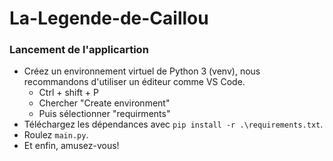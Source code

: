 # La-Legende-de-Caillou

### Lancement de l'applicartion
- Créez un environnement virtuel de Python 3 (venv), nous recommandons d'utiliser un éditeur comme VS Code.
    - Ctrl + shift + P
    - Chercher "Create environment"
    - Puis sélectionner "requirments"
- Téléchargez les dépendances avec `pip install -r .\requirements.txt`.
- Roulez `main.py`.
- Et enfin, amusez-vous!
